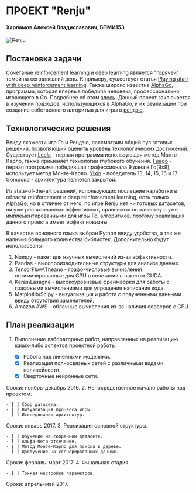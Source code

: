 # ПРОЕКТ "Renju"
#### Харламов Алексей Владиславович, БПМИ153

![Renju](http://i64.tinypic.com/9tg6zk.png)

## Постановка задачи
Cочетание [reinforcement learning](https://en.wikipedia.org/wiki/Reinforcement_learning) и [deep learning](https://en.wikipedia.org/wiki/Deep_learning) является "горячей" темой на сегодняшний день. К примеру, существует статья  [Playing atari with deep reinforcement learning](http://arxiv.org/pdf/1312.5602v1.pdf). Также широко известна [AlphaGo](https://en.wikipedia.org/wiki/AlphaGo), программа, которая впервые победила человека, профессионально играющего в Go. Подробнее об этом [здесь](https://storage.googleapis.com/deepmind-media/alphago/AlphaGoNaturePaper.pdf). Данный проект заключается в изучении подходов, использующихся  в AlphaGo, и их реализации при создание собственного алгоритма для игры в  [рендзю](https://en.wikipedia.org/wiki/Renju).

## Технологические решения
Ввиду схожести игр Го и Рендзю, рассмотрим общий пул готовых решений, позволяющий оценить уровень технологических достижений.
Существует [Leela](http://senseis.xmp.net/?Leela) - первая программа использующая метод Монте-Карло, также применяет технологии глубокого обучения.
[Fuego](http://senseis.xmp.net/?Fuego) - первая программа победившая профессионала 9 дана в Го(9х9), использует метод Монте-Карло.
[Yixin](http://www.aiexp.info/pages/yixin.html) - победитель  13, 14, 15, 16 и 17 Gomocup - архитектура является закрытой.

Из state-of-the-art решений, использующих последние наработки в области reinforcement и deep reinforcement learning, есть только [AlphaGo](https://en.wikipedia.org/wiki/AlphaGo), но в отличие от него, по игре Renju нет ни готовых датасетов, ни уже реализованных эффективных, сравнимых по качеству с уже имплементированными для игры Го, алгоритмов, поэтому реализация данного проекта имеет эффект новизны. 

В качестве основного языка выбран Python ввиду удобства, а так же наличия большого количества библиотек.
Дополнительно будут использованы:

1.  Numpy - пакет для научных вычислений из-за эффективности.
2.  Pandas - высопроизводительные структуры для анализа данных.
3.  TensorFlow\Theano - графо-числовые вычисления оптимизированные для GPU в сочетании с пакетом CUDA.
4.  Keras\Lasagne - высокоуровневые фреймворки для работы с графовыми вычислениями для упрощения написания кода.
5.  Matplotlib\Scipy - визуализация и работа с полученными данными ввиду отсутствия заменителей.
6.  Amazon AWS - облачные вычисления из-за наличия серверов с GPU.

## План реализации

1.  Выполнение лабораторных работ, направленных на реализацию каких-либо аспектов проектной работы:

    - [x] Работа над линейными моделями.
    - [x] Реализация полносвязных сетей с различными видами нелинейности.
    - [x] Сверточные нейронные сети.
    
  Сроки: ноябрь-декабрь 2016.
2. Непосредственное начало работы над проектом.
 
    - [ ] Сбор датасета.
    - [ ] Визуализация процесса игры.
    - [ ] Исследования архитектур.
    
  Сроки: январь 2017.
3.  Реализация основной структуры.

    - [ ] Обучение на собранном датасете.
    - [ ] Альфа-бета отсечение.
    - [ ] Метод Монте-Карло для поиска в дереве.
    - [ ] Дообучение на сгенерированных данных.
    
  Сроки: февраль-март 2017.
4.  Финальная стадия.

    - [ ] Тонкая настройка параметров.
    
  Сроки: апрель-май 2017.
